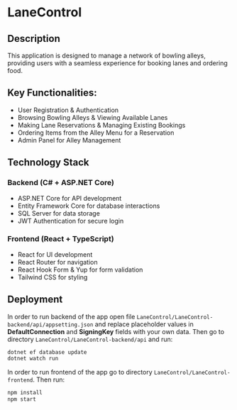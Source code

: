 # LaneControl
## Description
This application is designed to manage a network of bowling alleys, providing users with a seamless experience for booking lanes and ordering food.
## Key Functionalities:
- User Registration & Authentication
- Browsing Bowling Alleys & Viewing Available Lanes
- Making Lane Reservations & Managing Existing Bookings
- Ordering Items from the Alley Menu for a Reservation
- Admin Panel for Alley Management
## Technology Stack
### Backend (C# + ASP.NET Core)
- ASP.NET Core for API development
- Entity Framework Core for database interactions
- SQL Server for data storage
- JWT Authentication for secure login
### Frontend (React + TypeScript)
- React for UI development
- React Router for navigation
- React Hook Form & Yup for form validation
- Tailwind CSS for styling
## Deployment
In order to run backend of the app open file `LaneControl/LaneControl-backend/api/appsetting.json` and replace placeholder values in **DefaultConnection** and **SigningKey** fields with your own data.
Then go to directory `LaneControl/LaneControl-backend/api` and run:
```sh
dotnet ef database update
dotnet watch run
```
In order to run frontend of the app go to directory `LaneControl/LaneControl-frontend`.
Then run:
```sh
npm install
npm start
```
